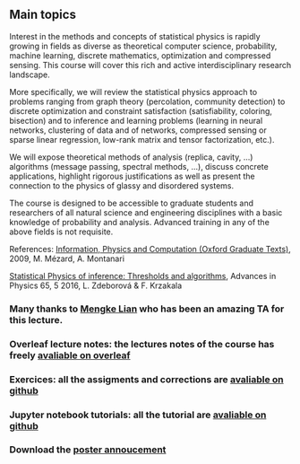 ## Main topics

Interest in the methods and concepts of statistical physics is rapidly growing in fields as diverse as theoretical computer science, probability, machine learning, discrete mathematics, optimization and compressed sensing. This course will cover this rich and active interdisciplinary research landscape.

More specifically, we will review the statistical physics approach to problems ranging from graph theory (percolation, community detection) to discrete optimization and constraint satisfaction (satisfiability, coloring, bisection) and to inference and learning problems (learning in neural networks, clustering of data and of networks, compressed sensing or sparse linear regression, low-rank matrix and tensor factorization, etc.).

We will expose theoretical methods of analysis (replica, cavity, ...) algorithms (message passing, spectral methods, ...), discuss concrete applications, highlight rigorous justifications as well as present the connection to the physics of glassy and disordered systems.

The course is designed to be accessible to graduate students and researchers of all natural science and engineering disciplines with a basic knowledge of probability and analysis. Advanced training in any of the above fields is not requisite.

 References: 
 [Information, Physics and Computation (Oxford Graduate Texts)](https://web.stanford.edu/~montanar/RESEARCH/book.html), 2009, M. Mézard, A. Montanari
 
[Statistical Physics of inference: Thresholds and algorithms](https://arxiv.org/abs/1511.02476), Advances in Physics 65, 5 2016, L. Zdeborová & F. Krzakala 

### Many thanks to [Mengke Lian](<mengke.lian@duke.edu>) who has been an amazing TA for this lecture.

### Overleaf lecture notes: the lectures notes of the course has freely [avaliable on overleaf](https://www.overleaf.com/read/smzsnjwgrntb)

### Exercices: all the assigments and  corrections are [avaliable on github](https://github.com/sphinxteam/DukeLecture2018/tree/master/exercices)

### Jupyter notebook tutorials: all the tutorial are [avaliable on github](https://github.com/sphinxteam/DukeLecture2018/tree/master/AMP-tuto)

### Download the [poster annoucement](DUKE.pdf)

